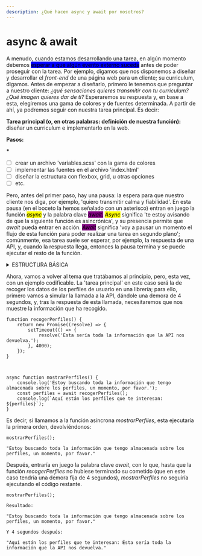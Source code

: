 ```yaml
---
description: ¿Qué hacen async y await por nosotros?
---
```


# async & await

A menudo, cuando estamos desarrollando una tarea, en algún momento debemos <mark style="background-color:blue;">esperar a que algún evento externo suceda</mark> antes de poder proseguir con la tarea. Por ejemplo, digamos que nos disponemos a diseñar y desarrollar el _front-end_ de una página web para un cliente; su curriculum, digamos. Antes de empezar a diseñarlo, primero le tenemos que preguntar a nuestro cliente: _¿qué sensaciones quieres transmitir con tu currículum? ¿Qué imagen quieres dar de ti?_ Esperaremos su respuesta y, en base a esta, elegiremos una gama de colores y de fuentes determinada. A partir de ahí, ya podremos seguir con nuestra tarea principal. Es decir:

**Tarea principal (o, en otras palabras: definición de nuestra función):** diseñar un curriculum e implementarlo en la web.

**Pasos:**

&#x20;       **\***

* [ ] crear un archivo 'variables.scss' con la gama de colores
* [ ] implementar las fuentes en el archivo 'index.html'
* [ ] diseñar la estructura con flexbox, grid, u otras opciones
* [ ] etc.

Pero, antes del primer paso, hay una pausa: la espera para que nuestro cliente nos diga, por ejemplo, 'quiero transmitir calma y fiabilidad'. En esta pausa (en el boceto la hemos señalado con un asterisco) entran en juego la función _<mark style="background-color:yellow;">async</mark>_ y la palabra clave _<mark style="background-color:purple;">await.</mark> <mark style="background-color:yellow;">Async</mark>_ significa 'te estoy avisando de que la siguiente función es asincrónica', y su presencia permite que _await_ pueda entrar en acción. _<mark style="background-color:purple;">Await</mark>_ significa 'voy a pausar un momento el flujo de esta función para poder realizar una tarea en segundo plano'; comúnmente, esa tarea suele ser esperar, por ejemplo, la respuesta de una API, y, cuando la respuesta llega, entonces la pausa termina y se puede ejecutar el resto de la función.

<details>

<summary>ESTRUCTURA BÁSICA</summary>

```

async function nombre_funcion() {

    const nombre = await promesa;
    
    return resultado;
    
}
    
```

Posicionamos _async_ antes de definir la función, y _await_ antes de la promesa por la que vamos a esperar.

{% hint style="info" %}
No podemos usar la palabra clave _await_ sin antes haber precisado _async_.
{% endhint %}

</details>

Ahora, vamos a volver al tema que tratábamos al principio, pero, esta vez, con un ejemplo codificable. La 'tarea principal' en este caso será la de recoger los datos de los perfiles de usuario en una librería; para ello, primero vamos a simular la llamada a la API, dándole una demora de 4 segundos, y, tras la respuesta de esta llamada, necesitaremos que nos muestre la información que ha recogido.

```
function recogerPerfiles() {
    return new Promise((resolve) => {
        setTimeout(() => {
            resolve('Esta sería toda la información que la API nos devuelva.');
        }, 4000);
    });
}



async function mostrarPerfiles() {
    console.log('Estoy buscando toda la información que tengo almacenada sobre los perfiles, un momento, por favor.');
    const perfiles = await recogerPerfiles();
    console.log(`Aquí están los perfiles que te interesan: ${perfiles}`);
}

```

Es decir, si llamamos a la función asíncrona _mostrarPerfiles_, esta ejecutaría la primera orden, devolviéndonos:

```
mostrarPerfiles();

"Estoy buscando toda la información que tengo almacenada sobre los perfiles, un momento, por favor."
```

Después, entraría en juego la palabra clave _await_, con lo que,  hasta que la función _recogerPerfiles_ no hubiese terminado su cometido (que en este caso tendría una demora fija de 4 segundos), _mostrarPerfiles_ no seguiría ejecutando el código restante.

```
mostrarPerfiles();

Resultado:

"Estoy buscando toda la información que tengo almacenada sobre los perfiles, un momento, por favor."

Y 4 segundos después:

"Aquí están los perfiles que te interesan: Esta sería toda la información que la API nos devuelva."
```

